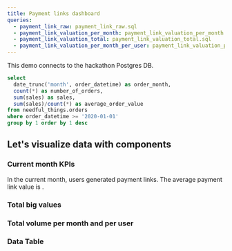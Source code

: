 ```yaml
---
title: Payment links dashboard
queries:
  - payment_link_raw: payment_link_raw.sql
  - payment_link_valuation_per_month: payment_link_valuation_per_month.sql
  - payment_link_valuation_total: payment_link_valuation_total.sql
  - payment_link_valuation_per_month_per_user: payment_link_valuation_per_month_per_user.sql
---
```


This demo connects to the hackathon Postgres DB.

<LineChart
  data={payment_link_valuation_per_month}
  y=volume_eur
  yFmt=eur
  title = "Payment link volume per month, EUR"
/>


```sql orders_by_month
select
  date_trunc('month', order_datetime) as order_month,
  count(*) as number_of_orders,
  sum(sales) as sales,
  sum(sales)/count(*) as average_order_value
from needful_things.orders
where order_datetime >= '2020-01-01'
group by 1 order by 1 desc
```

## Let's visualize data with components

### Current month KPIs

In the current month, users generated **<Value data={payment_link_valuation_per_month} column=number_of_payment_links/>** payment links.
The average payment link value is **<Value data={payment_link_valuation_per_month} column=average_payment_link_value fmt=eur2/>**.

### Total big values
<BigValue data={payment_link_valuation_total} value=volume_eur fmt=eur/>
<BigValue data={payment_link_valuation_total} value=number_of_payment_links/>
<BigValue data={payment_link_valuation_total} value=average_payment_link_value fmt=eur/>


### Total volume per month and per user

<BarChart 
    data={payment_link_valuation_per_month_per_user} 
    x=month 
    y=volume_eur 
    series=user_public_key 
    type=grouped
    labels=true
    >
    <ReferenceLine data={payment_link_valuation_total} y=average_payment_link_value label=average_valuation/>

</BarChart>


### Data Table

<DataTable data={payment_link_raw} rows=10/>